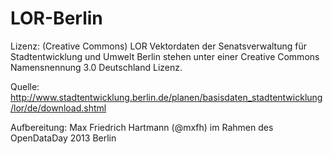 LOR-Berlin
==========

Lizenz: (Creative Commons)
LOR Vektordaten der Senatsverwaltung für Stadtentwicklung und Umwelt Berlin
stehen unter einer Creative Commons Namensnennung 3.0 Deutschland Lizenz.

Quelle: http://www.stadtentwicklung.berlin.de/planen/basisdaten_stadtentwicklung/lor/de/download.shtml

Aufbereitung: Max Friedrich Hartmann (@mxfh) im Rahmen des OpenDataDay 2013 Berlin
